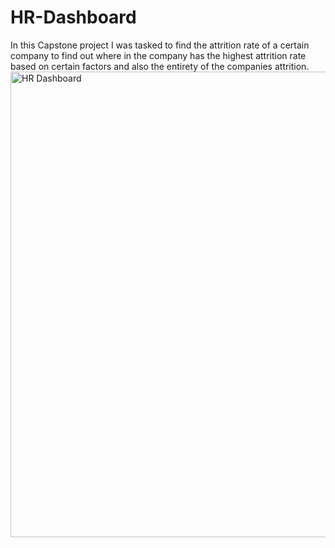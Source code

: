 # HR-Dashboard
In this Capstone project I was tasked to find the attrition rate of a certain company to find out where in the company has the highest attrition rate based on certain factors and also the entirety of the companies attrition.
<img width="1336" height="745" alt="HR Dashboard" src="https://github.com/user-attachments/assets/634b14db-6cb6-4c7f-9f66-605fe1827eeb" />

